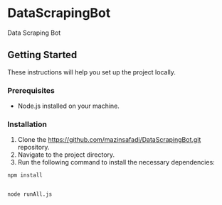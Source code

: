 # DataScrapingBot
Data Scraping Bot

## Getting Started

These instructions will help you set up the project locally.

### Prerequisites

- Node.js installed on your machine.

### Installation

1. Clone the https://github.com/mazinsafadi/DataScrapingBot.git repository.
2. Navigate to the project directory.
3. Run the following command to install the necessary dependencies:
```bash
npm install


node runAll.js


